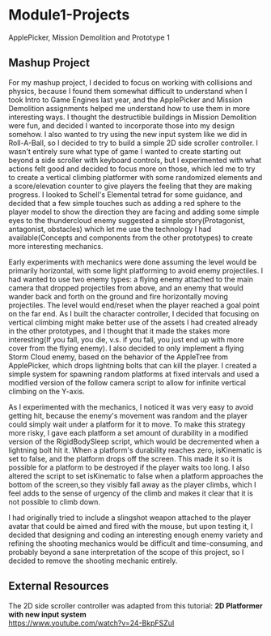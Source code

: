 # Module1-Projects
ApplePicker, Mission Demolition and Prototype 1

## Mashup Project
For my mashup project, I decided to focus on working with collisions and physics, because I found them somewhat difficult to understand when I took Intro to Game Engines last year, and the ApplePicker and Mission Demolition assignments helped me understand how to use them in more interesting ways. I thought the destructible buildings in Mission Demolition were fun, and decided I wanted to incorporate those into my design somehow. I also wanted to try using the new input system like we did in Roll-A-Ball, so I decided to try to build a simple 2D side scroller controller. I wasn't entirely sure what type of game I wanted to create starting out beyond a side scroller with keyboard controls, but I experimented with what actions felt good and decided to focus more on those, which led me to try to create a vertical climbing platformer with some randomized elements and a score/elevation counter to give players the feeling that they are making progress. I looked to Schell's Elemental tetrad for some guidance, and decided that a few simple touches such as adding a red sphere to the player model to show the direction they are facing and adding some simple eyes to the thundercloud enemy suggested a simple story(Protagonist, antagonist, obstacles) which let me use the technology I had available(Concepts and components from the other prototypes) to create more interesting mechanics.  

Early experiments with mechanics were done assuming the level would be primarily horizontal, with some light platforming to avoid enemy projectiles. I had wanted to use two enemy types: a flying enemy attached to the main camera that dropped projectiles from above, and an enemy that would wander back and forth on the ground and fire horizontally moving projectiles. The level would end/reset when the player reached a goal point on the far end. As I built the character controller, I decided that focusing on vertical climbing might make better use of the assets I had created already in the other prototypes, and I thought that it made the stakes more interesting(If you fall, you die, v.s. if you fall, you just end up with more cover from the flying enemy). I also decided to only implement a flying Storm Cloud enemy, based on the behavior of the AppleTree from ApplePicker, which drops lightning bolts that can kill the player. I created a simple system for spawning random platforms at fixed intervals and used a modified version of the follow camera script to allow for infinite vertical climbing on the Y-axis.  

As I experimented with the mechanics, I noticed it was very easy to avoid getting hit, because the enemy's movement was random and the player could simply wait under a platform for it to move. To make this strategy more risky, I gave each platform a set amount of durability in a modified version of the RigidBodySleep script, which would be decremented when a lightning bolt hit it. When a platform's durability reaches zero, isKinematic is set to false, and the platform drops off the screen. This made it so it is possible for a platform to be destroyed if the player waits too long. I also altered the script to set isKinematic to false when a platform approaches the bottom of the screen,so they visibly fall away as the player climbs, which I feel adds to the sense of urgency of the climb and makes it clear that it is not possible to climb down. 

I had originally tried to include a slingshot weapon attached to the player avatar that could be aimed and fired with the mouse, but upon testing it, I decided that designing and coding an interesting enough enemy variety and refining the shooting mechanics would be difficult and time-consuming, and probably beyond a sane interpretation of the scope of this project, so I decided to remove the shooting mechanic entirely. 

## External Resources
The 2D side scroller controller was adapted from this tutorial: 
**2D Platformer with new input system**    
https://www.youtube.com/watch?v=24-BkpFSZuI
